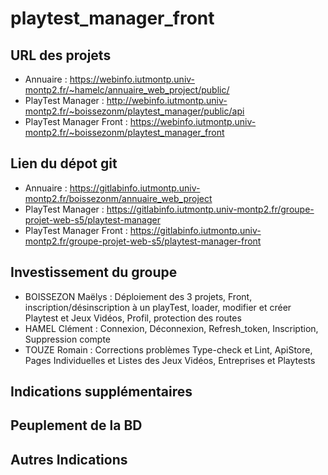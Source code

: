 # playtest_manager_front

## URL des projets

- Annuaire : https://webinfo.iutmontp.univ-montp2.fr/~hamelc/annuaire_web_project/public/
- PlayTest Manager : http://webinfo.iutmontp.univ-montp2.fr/~boissezonm/playtest_manager/public/api
- PlayTest Manager Front : https://webinfo.iutmontp.univ-montp2.fr/~boissezonm/playtest_manager_front

## Lien du dépot git

- Annuaire : https://gitlabinfo.iutmontp.univ-montp2.fr/boissezonm/annuaire_web_project
- PlayTest Manager : https://gitlabinfo.iutmontp.univ-montp2.fr/groupe-projet-web-s5/playtest-manager
- PlayTest Manager Front : https://gitlabinfo.iutmontp.univ-montp2.fr/groupe-projet-web-s5/playtest-manager-front

## Investissement du groupe

- BOISSEZON Maëlys : Déploiement des 3 projets, Front, inscription/désinscription à un playTest, loader, modifier et créer Playtest et Jeux Vidéos, Profil, protection des routes
- HAMEL Clément : Connexion, Déconnexion, Refresh_token, Inscription, Suppression compte
- TOUZE Romain : Corrections problèmes Type-check et Lint, ApiStore, Pages Individuelles et Listes des Jeux Vidéos, Entreprises et Playtests

## Indications supplémentaires


## Peuplement de la BD


## Autres Indications
